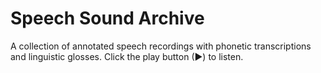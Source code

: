 # Speech Sound Archive

A collection of annotated speech recordings with phonetic transcriptions and linguistic glosses. Click the play button (▶) to listen.

